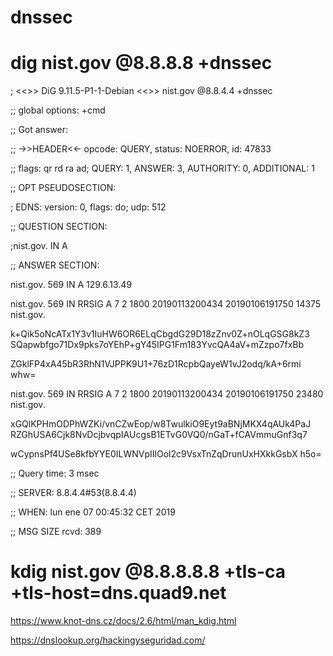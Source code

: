# dnssec

# dig nist.gov @8.8.8.8 +dnssec

; <<>> DiG 9.11.5-P1-1-Debian <<>> nist.gov @8.8.4.4 +dnssec

;; global options: +cmd

;; Got answer:

;; ->>HEADER<<- opcode: QUERY, status: NOERROR, id: 47833

;; flags: qr rd ra ad; QUERY: 1, ANSWER: 3, AUTHORITY: 0, ADDITIONAL: 1


;; OPT PSEUDOSECTION:

; EDNS: version: 0, flags: do; udp: 512

;; QUESTION SECTION:

;nist.gov.                      IN      A


;; ANSWER SECTION:

nist.gov.               569     IN      A       129.6.13.49

nist.gov.               569     IN      RRSIG   A 7 2 1800 20190113200434 20190106191750 14375 nist.gov. 

k+Qik5oNcATx1Y3v1IuHW6OR6ELqCbgdG29D18zZnv0Z+nOLqGSG8kZ3 SQapwbfgo71Dx9pks7oYEhP+gY45IPG1Fm183YvcQA4aV+mZzpo7fxBb 

ZGklFP4xA45bR3RhN1VJPPK9U1+76zD1RcpbQayeW1vJ2odq/kA+6rmi whw=

nist.gov.               569     IN      RRSIG   A 7 2 1800 20190113200434 20190106191750 23480 nist.gov. 

xGQlKPHmODPhWZKi/vnCZwEop/w8TwulkiO9Eyt9aBNjMKX4qAUk4PaJ RZGhUSA6Cjk8NvDcjbvqpIAUcgsB1ETvG0VQ0/nGaT+fCAVmmuGnf3q7 

wCypnsPf4USe8kfbYYE0ILWNVpIIlOol2c9VsxTnZqDrunUxHXkkGsbX h5o=

;; Query time: 3 msec

;; SERVER: 8.8.4.4#53(8.8.4.4)

;; WHEN: lun ene 07 00:45:32 CET 2019

;; MSG SIZE  rcvd: 389


# kdig nist.gov @8.8.8.8.8 +tls-ca +tls-host=dns.quad9.net



https://www.knot-dns.cz/docs/2.6/html/man_kdig.html

https://dnslookup.org/hackingyseguridad.com/
